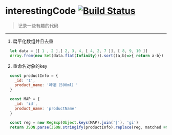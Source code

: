 # interestingCode [![Build Status](https://travis-ci.org/yangsenlin/snsdemo.svg?branch=master)](https://travis-ci.org/liyang0612/interestingCode.svg?branch=master)
> 记录一些有趣的代码

------------


1. 扁平化数组并且去重

```javascript
  let data = [[ 1 , 2 ],[ 2, 3, 4, [ 4, 2, 7 ]], [ 8, 9, 10 ]]
  Array.from(new Set(data.flat(Infinity))).sort((a,b)=>{ return a-b})
```

2. 重命名对象的key
   
```javascript
  const productInfo = {
    _id: '1',
    product_name: '啤酒（500ml）'
  }

  const MAP = {
    _id: 'id',
    product_name: 'productName'
  }

  const reg = new RegExp(Object.keys(MAP).join('|'), 'gi')
  return JSON.parse(JSON.stringify(productInfo).replace(reg, matched => MAP[matched]))
```
